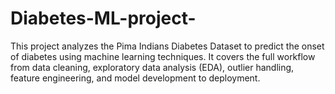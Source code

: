 # Diabetes-ML-project-
This project analyzes the Pima Indians Diabetes Dataset to predict the onset of diabetes using machine learning techniques. It covers the full workflow from data cleaning, exploratory data analysis (EDA), outlier handling, feature engineering, and model development to deployment.
